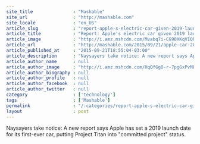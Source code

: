 ```yaml
---
site_title               : "Mashable"
site_url                 : "http://mashable.com"
site_locale              : "en_US"
article_slug             : "report-apple-s-electric-car-given-2019-launch-date"
article_title            : "Report: Apple's electric car given 2019 launch date"
article_image            : "http://i.amz.mshcdn.com/Mvabq7i-CG98XKqVIQhposGxx5Y=/1200x627/2015%2F09%2F21%2F64%2Fcarplay.cfa41.jpg"
article_url              : "http://mashable.com/2015/09/21/apple-car-2019-launch-date/"
article_published_at     : "2015-09-21T18:55:04-03:00"
article_description      : "Naysayers take notice: A new report says Apple has set a 2019 launch date for its first-ever car, putting Project Titan into 'committed project' status."
article_author_name      : null
article_author_image     : "http://i.amz.mshcdn.com/HqQfGgO-r-7pgGxPvMEv8yx_9k8=/90x90/2016%2F09%2F16%2Fc4%2Fhttpsd2mhye01h4nj2n.cloudfront.netmediaZgkyMDE1LzA5.ebdc4.jpg"
article_author_biography : null
article_author_profile   : null
article_author_facebook  : null
article_author_twitter   : null
category                 : ['technology']
tags                     : ['Mashable']
permalink                : "/:categories/report-apple-s-electric-car-given-2019-launch-date/"
layout                   : post
---
```


Naysayers take notice: A new report says Apple has set a 2019 launch date for its first-ever car, putting Project Titan into "committed project" status.
